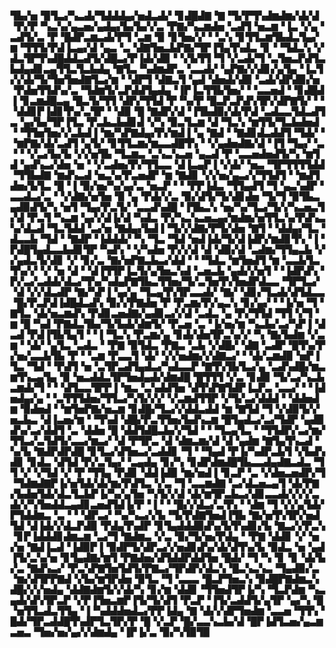 ▜▙▞▅▝▉▜▃▞▚▃▟▞▜▟▟▟▄▞▅▟▃▟▞▝▊▟█▟▇▝▇▝▜▞▛▜▚▟▆▟▆▞▟▞▟▝▛▞▛▝▚▃▚▞▄▃▅▞▄▟▄▞▙▞▙▞▞▃▝▛▇▞▚▃▆▟▅▝▃▟▜▝▅▃▆▝▐▃▝▞▄▝▃▟▜▞▃▝▛▝█▟▛▃▆▃▟▞▛▜▝▃▆▝▉▝▊▜▅▞▞▝▝▃▚▝▊▜▜▃▆▜▙▟▃▜▄▞▆▝▜▜▜▞▛▟▐▃▄▞▟▝▄▃▝▃▝▟▇▜▅▃▙▛▇▞▜▛▐▜▄▜▚▟▃▝▊▝▝▜▟▃▚▝▞▟▃▜▛▜▚▟█▟▟▃▟▜▞▟█▃▞▛▐▟▞▟▉▝▝▞▙▜▜▝▜▝▞▃▟▞▜▝▃▜▅▃▛▟▜▃▙▟▄▟▊▃▄▜▜▃▜▃▙▟▄▝▇▜▃▝▚▟▆▟▛▃▝▃▃▟▞▝▄▛▇▞▞▟▊▞▄▜▄▝▐▃▜▞▞▟▞▜▞▜▅▜▅▟▇▜▃▞▆▝▝▟▛▜▝▟▇▃▜▝▄▟▝▟▅▟▞▟▉▝▃▟▞▟▛▟▉▞▅▝▛▟▅▜▜▟▚▞▃▝▜▟▆▜▞▃▛▟▟▜▄▟▄▝▐▛▐▃▜▜▙▜▅▞▝▝▃▃▅▟▝▝▊▟█▟▐▝▊▃▆▟█▃▄▝█▃▜▞▜▜▝▟▛▞▜▜▟▝▛▝▚▞▛▝█▃▛▃▛▟▚▜▛▞▟▛▇▜▞▝▝▝▟▟▊▛▐▟▊▜▚▞▃▜▛▝▝▟▉▝█▝▇▟▛▞▟▝▐▜▙▟▉▞▟▞▛▟▝▃▟▃▃▜▟▃▟▜▃▝▄▞▙▞▜▛▐▜▃▝▛▃▙▃▙▟▊▟▝▞▚▝▉▃▜▃▆▝▟▝▜▃▚▝▆▜▜▞▜▃▙▟▅▟▝▝▜▜▅▜▅▞▞▃▙▟▐▝▆▞▚▛▇▟▄▞▛▞▆▟▐▝▄▝▇▟▝▝▇▟▊▟▃▟▟▜▝▜▟▞▝▝▆▛▇▞▟▞▃▟▜▝▄▜▞▝▊▜▜▃▆▞▆▃▃▟█▜▚▝▝▞▄▟▅▟▇▞▟▝▐▜▝▜▄▞▝▃▝▝▝▞▃▞▙▞▙▝▞▞▅▜▙▝▜▃▆▃▝▃▚▃▚▃▅▝▄▃▟▝▛▝▃▃▅▟▅▟▜▞▚▝▆▜▟▝▄▟▚▃▞▟▅▝▅▝▝▞▃▟▅▞▛▞▜▜▃▃▝▟▐▃▄▛▐▝▞▟▞▝▅▃▝▜▛▜▜▜▜▟▟▝▜▜▙▟▇▝▆▟▚▃▟▝▅▃▚▞▛▃▅▟▛▝▆▝▇▟▊▝▞▞▅▞▄▃▞▞▜▜▟▜▝▝▆▟▜▟▅▞▙▜▃▝█▝▐▝▉▞▅▞▚▞▄▞▃▝▅▃▛▝▝▝▛▛▐▟▃▝▜▜▄▟▜▝▜▝▄▃▚▟▛▝▃▃▟▃▞▃▝▝▞▟▇▞▅▜▅▝▉▝▄▝▛▟▞▞▃▝▉▞▟▜▞▜▞▟▊▟▅▝▜▞▜▝▉▜▙▃▄▟▉▟▜▞▚▝▅▜▝▜▄▞▛▃▜▞▝▃▃▟▚▟█▝▐▜▙▃▚▝▅▞▚▞▜▃▞▜▞▞▚▃▅▃▜▞▟▝▛▃▜▝▚▃▆▝▄▞▞▟▐▞▟▝▚▟▃▝▛▞▚▃▚▃▅▃▄▞▆▟▆▞▅▜▜▃▚▞▛▟▚▃▚▞▟▃▟▝▜▃▜▟▟▝▃▞▅▝▇▟▄▞▙▟▐▝▜▞▞▟▇▞▛▜▞▟▅▝▇▜▝▝▟▟▄▞▜▃▝▟▃▃▙▝▜▟▝▝▇▟▛▝▐▟▟▟▞▝▚▝▜▃▝▜▟▝▅▟▐▟▞▜▞▟▐▟▛▞▆▟▊▜▚▝▐▝▛▟█▜▄▟▃▃▙▟▊▜▛▝▚▟▚▝▝▞▚▟▅▝▛▞▞▟▝▟▝▟▉▞▟▝▃▟▆▞▜▜▄▃▙▝▞▞▄▟▃▜▞▟▊▝▞▝▊▞▃▝▇▞▅▛▇▃▙▃▞▟▟▝▝▝▜▟▃▝▆▜▅▟▜▝▆▝▃▃▙▜▃▜▚▞▞▝▞▝▅▝▟▝▝▟▐▜▜▛▐▃▜▞▄▜▅▃▚▟▝▃▅▃▙▝▄▟▞▞▅▜▝▝▐▟▛▟▚▝▛▞▃▞▃▟▟▞▟▃▞▜▚▞▚▟▄▛▇▜▙▃▜▜▅▞▜▞▃▜▅▜▚▜▅▟▛▟▃▃▝▜▛▜▃▞▝▟▝▞▞▟▃▟▛▝▇▞▚▛▐▝▄▞▄▝▜▃▄▜▚▜▛▃▃▟▞▝▇▞▝▟▊▞▜▃▟▞▟▜▟▃▃▝█▞▛▃▛▟▐▟█▟▃▟▚▝▉▞▞▛▇▟▅▝▛▝▛▃▆▞▛▞▄▃▚▝▊▞▄▞▝▝▐▞▅▝▜▝▇▜▃▝▟▞▅▃▆▟▚▝▛▟▊▃▅▟▇▞▄▟▊▃▞▞▟▝▃▟▃▝▄▝▛▞▜▜▟▝▜▜▝▞▜▝▆▝█▝▚▟▝▛▇▟▃▜▙▞▜▞▙▟▞▟▆▜▞▝▛▃▅▝▃▝▐▞▅▞▆▝▚▃▙▞▃▞▚▛▐▝▟▃▟▝▛▟▐▜▙▜▄▜▝▝▐▝▜▃▚▝▛▃▆▞▄▝▊▟▞▟▅▜▛▃▚▞▞▝▚▝▇▞▙▟▆▝▞▃▆▝▝▟▞▝▄▜▃▝▃▟▃▝▝▛▇▝▉▜▟▃▝▛▇▃▝▃▙▝▞▟█▞▝▟▇▝▃▟▛▝█▜▚▞▛▞▅▞▃▃▙▜▙▝▛▝▝▃▆▝▛▃▃▜▝▟▞▝▞▞▅▟▆▞▞▟▇▃▞▝▝▟▞▃▆▟▉▝▅▛▐▜▃▝▜▟▝▝▛▟▜▝▅▝▃▜▛▃▟▜▄▟▃▞▚▟▃▃▛▝▇▜▚▜▙▜▃▞▄▝▃▟▚▟█▞▆▃▆▜▚▃▄▜▄▝▉▝▅▃▟▟▃▜▛▜▅▟▄▟▞▟▆▟█▝█▜▜▜▝▞▃▝▊▟▉▝▜▞▃▞▚▃▙▃▆▟▞▜▝▝▝▟▜▃▃▜▛▛▐▝▆▃▝▃▚▟▟▜▅▝▟▜▚▛▇▜▟▛▐▃▛▃▝▃▃▞▝▝▐▟▅▟▄▞▄▝▝▃▜▜▜▟▅▞▜▜▃▞▚▜▞▞▞▝▞▃▆▟▜▜▛▝▞▜▞▃▞▟▟▟▝▝▟▟▅▟▆▝▉▟▅▟▝▝▆▜▅▛▇▞▅▃▆▝▊▟█▞▜▃▞▞▟▟▃▟▟▝▆▝▇▜▟▝▜▝▞▟▉▜▞▞▅▃▙▃▝▟▐▃▅▞▆▝▝▜▚▟▝▟█▞▛▃▜▜▅▞▙▟▚▃▆▝█▜▄▟▃▞▃▞▜▟▛▝▄▟▉▟▚▞▃▞▟▟▜▝▃▝▟▟▅▝█▝▟▟▜▟█▃▙▞▞▜▟▝▝▝▜▃▄▜▃▝▝▜▜▟▛▞▃▞▆▞▜▜▃▞▃▜▟▜▞▃▃▞▆▃▞▝▟▝▛▜▛▃▝▟▝▟▆▃▆▞▟▝▟▝▄▟▆▝▇▜▄▜▚▃▟▝▚▞▙▝▇▟▛▟▛▟█▝▊▜▃▞▟▜▅▃▞▃▟▟▊▝▜▝▝▜▄▟▝▛▐▞▚▟▛▃▙▜▝▞▙▟▚▟▊▝▊▟▃▝▟▜▟▝▛▞▃▜▄▞▝▃▄▟▄▝▊▞▚▝▊▟▛▟▆▟█▜▙▃▃▟▄▟▇▃▟▃▝▜▜▝▞▝▞▜▟▝▞▝▛▝▜▜▄▝▛▟▊▝▟▟▐▟▉▝▆▞▅▟▐▝▊▃▛▝▃▝▞▟▅▃▅▟▛▞▜▝▜▟▆▟▇▛▐▞▅▜▟▞▟▞▆▞▛▟▜▃▝▞▃▝▜▝▃▃▆▟▇▝▃▞▟▃▅▃▄▜▝▟▞▛▇▞▙▟▅▜▟▞▟▃▜▃▙▛▐▞▚▞▄▜▅▝▚▜▞▞▟▝▟▞▆▜▛▃▙▃▞▟▊▃▃▟▞▞▞▞▃▟▞▞▚▜▅▟▟▃▄▟▊▃▅▟▜▟▐▞▛▝▐▝▝▝█▞▞▟▃▞▃▜▚▝▝▟▆▝▜▝▞▞▄▜▟▞▛▜▟▟▆▃▝▃▝▝▝▟▛▃▞▝▚▞▚▃▞▞▙▝▜▞▛▟▇▜▅▟▐▜▙▝▇▞▅▜▚▜▛▞▅▟▜▟▝▟▐▟▞▞▟▃▛▟▉▝▛▟▄▜▚▟▛▝▊▜▄▟▟▟▉▟▚▞▙▜▚▟▊▞▙▝▇▃▞▞▛▃▚▝▊▛▐▟▟▟▊▟▆▃▆▝▃▞▜▝▇▟▆▃▝▞▃▝▉▞▜▞▅▞▛▟▄▝▝▛▇▝▟▟▊▝▞▝▅▞▅▝▇▟▐▃▟▝▐▟▉▛▐▝▉▟▛▜▞▟▛▃▞▞▅▟▊▟▚▞▟▞▟▜▚▞▙▝▉▟▃▝▅▝▄▟▐▜▞▃▚▞▅▝▊▜▄▟▇▞▆▜▝▛▇▟▅▞▟▜▟▟▛▟▟▜▅▝█▟▞▝▜▝▚▝▊▝▊▝▟▞▙▞▃▝▇▟▚▃▞▝▛▃▚▛▇▜▅▜▟▜▞▛▇▃▞▜▛▟▛▞▟▃▚▝█▃▚▃▚▃▝▜▄▟▉▞▃▝▆▞▟▜▛▛▇▟▝▞▙▞▆▜▛▟▅▝▉▜▃▝▜▝▃▃▃▝█▃▛▜▅▃▚▝▉▟█▛▇▟▆▃▚▟█▞▞▞▅▟▄▝▟▟▇▟▆▜▞▞▟▞▚▝▊▞▆▝▟▟▊▝▜▜▅▟▜▛▐▞▚▝▜▃▛▟▆▝▚▃▄▟▞▟▚▜▛▃▛▝▞▛▐▜▅▃▆▛▐▜▞▜▞▟▜▝▛▃▛▝▐▜▞▃▟▟▜▞▄▜▛▝▄▞▚▝█▝▅▜▜▃▟▃▜▜▄▝▐▝▚▟▟▟▅▟▃▞▛▛▐▟▄▝▇▝▟▞▞▟▛▜▅▟▆▝▃▃▅▝▜▜▚▝█▟▞▜▛▃▟▟█▜▚▟▛▜▃▜▛▞▛▝█▝▞▃▛▝█▞▃▃▚▃▙▞▟▝█▛▐▟▜▃▅▞▄▃▆▃▅▃▝▜▅▞▅▞▄▞▞▟▆▟▄▝▐▛▐▞▃▝▉▞▚▜▉▜▉
